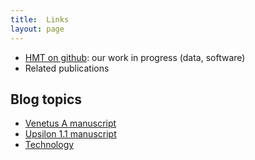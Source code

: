 ```yaml
---
title:  Links
layout: page
---
```




-  [HMT on github](http://homermultitext.github.io/): our work in progress (data, software)
-  Related publications


## Blog topics

-  [Venetus A manuscript](../tag-va)
-  [Upsilon 1.1 manuscript](../tag-e3)
-  [Technology](../tech/)
